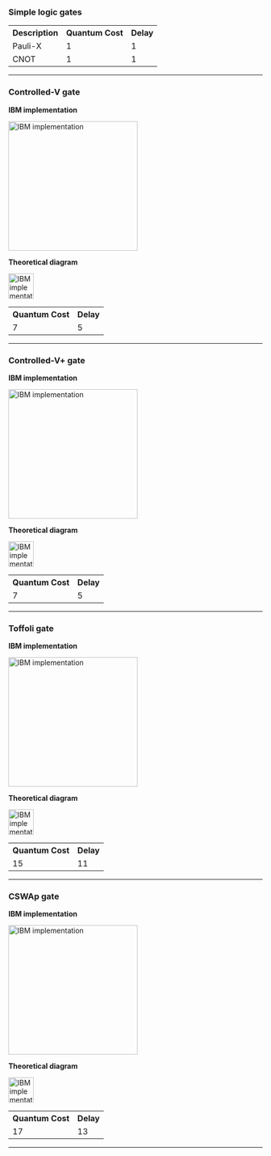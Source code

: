 ### Simple logic gates

<table>
  <tr>    
    <th>Description</th>
    <th>Quantum Cost</th>
    <th>Delay</th>
  </tr>
  <tr>
    <td>Pauli-X</td>
    <td>1</td>
    <td>1</td>
  </tr>
    <tr>
    <td>CNOT</td>
    <td>1</td>
    <td>1</td>
  </tr>
  </table>
 <hr> 

### Controlled-V gate

**IBM implementation**

<img width="256" alt="IBM implementation" src="https://github.com/nelsongarrido/quantumAdders-/assets/6036814/10565829-55cd-4420-9d32-344eba7a12ac">

**Theoretical diagram**

<img width="50" alt="IBM implementation" src="https://github.com/nelsongarrido/quantumAdders-/assets/6036814/43ca35e6-5604-4ab5-bb73-78ad46a40f37">

<table>
  <tr>
    <th>Quantum Cost</th>
    <th>Delay</th>
  </tr>
  <tr>
    <td>7</td>
    <td>5</td>
  </tr>
  </table>
 <hr> 


### Controlled-V+ gate

**IBM implementation**

<img width="256" alt="IBM implementation" src="https://github.com/nelsongarrido/quantumAdders-/assets/6036814/1397dab2-b76f-44d6-ad98-4a3b637a67ab">

**Theoretical diagram**

<img width="50" alt="IBM implementation" src="https://github.com/nelsongarrido/quantumAdders-/assets/6036814/190a79eb-7317-44b8-a46d-ce4da55cdacb">

<table>
  <tr>
    <th>Quantum Cost</th>
    <th>Delay</th>
  </tr>
  <tr>
    <td>7</td>
    <td>5</td>
  </tr>
  </table>
 <hr>

### Toffoli gate

**IBM implementation**

<img width="256" alt="IBM implementation" src="https://github.com/nelsongarrido/quantumAdders-/assets/6036814/828e3923-65b0-4c13-855b-8d9d7d92568a">

**Theoretical diagram**

<img width="50" alt="IBM implementation" src="https://github.com/nelsongarrido/quantumAdders-/assets/6036814/0fe6baf1-990d-4f21-9c39-5a5b40c5f9dc">

<table>
  <tr>
    <th>Quantum Cost</th>
    <th>Delay</th>
  </tr>
  <tr>
    <td>15</td>
    <td>11</td>
  </tr>
  </table>
 <hr>

### CSWAp gate

**IBM implementation**

<img width="256" alt="IBM implementation" src="https://github.com/nelsongarrido/quantumAdders-/assets/6036814/15d04e72-d309-43ef-817d-6b589acbe83b">

**Theoretical diagram**

<img width="50" alt="IBM implementation" src="https://github.com/nelsongarrido/quantumAdders-/assets/6036814/15d04e72-d309-43ef-817d-6b589acbe83b">

<table>
  <tr>
    <th>Quantum Cost</th>
    <th>Delay</th>
  </tr>
  <tr>
    <td>17</td>
    <td>13</td>
  </tr>
  </table>
 <hr>

